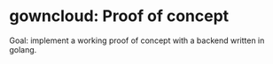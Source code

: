 # gowncloud: Proof of concept

Goal: implement a working proof of concept with a backend written in golang.
